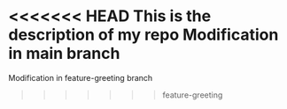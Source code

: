 <<<<<<< HEAD
This is the description of my repo
Modification in main branch
=======

Modification in feature-greeting branch
>>>>>>> feature-greeting
